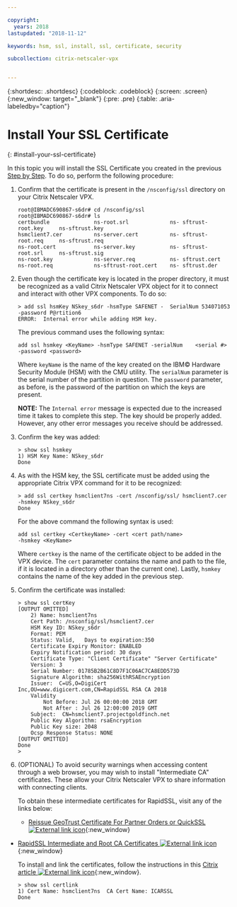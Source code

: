 ```yaml
---

copyright:
  years: 2018
lastupdated: "2018-11-12"

keywords: hsm, ssl, install, ssl, certificate, security

subcollection: citrix-netscaler-vpx


---
```


{:shortdesc: .shortdesc}
{:codeblock: .codeblock}
{:screen: .screen}
{:new_window: target="_blank"}
{:pre: .pre}
{:table: .aria-labeledby="caption"}

# Install Your SSL Certificate
{: #install-your-ssl-certificate}

In this topic you will install the SSL Certificate you created in the previous [Step by Step](/docs/infrastructure/citrix-netscaler-vpx?topic=citrix-netscaler-vpx-deploying-and-configuring-the-ibm-hardware-security-module-hsm-with-citrix-netscaler-vpx). To do so, perform the following procedure:

1.	Confirm that the certificate is present in the `/nsconfig/ssl` directory on your Citrix Netscaler VPX.

	```
	root@IBMADC690867-s6dr# cd /nsconfig/ssl
	root@IBMADC690867-s6dr# ls
	certbundle              ns-root.srl             ns-	sftrust-root.key     ns-sftrust.key
	hsmclient7.cer          ns-server.cert          ns-	sftrust-root.req     ns-sftrust.req
	ns-root.cert            ns-server.key           ns-	sftrust-root.srl     ns-sftrust.sig
	ns-root.key             ns-server.req           ns-	sftrust.cert
	ns-root.req             ns-sftrust-root.cert    ns-	sftrust.der
	```

2.	Even though the certificate key is located in the proper directory, it must be recognized as a valid Citrix Netscaler VPX object for it to connect and interact with other VPX components. To do so:

	```
	> add ssl hsmKey NSkey_s6dr -hsmType SAFENET -	SerialNum 534071053 -password P@rtition6
	ERROR:  Internal error while adding HSM key.
	```

	The previous command uses the following syntax:

	```
	add ssl hsmkey <KeyName> -hsmType SAFENET -serialNum 	<serial #> -password <password>
	```

	Where `keyName` is the name of the key created on the IBM© Hardware Security Module (HSM) with the CMU utility. The `serialNum` parameter is the serial number of the partition in question. The `password` parameter, as before, is the password of the partition on which the keys are present.

	**NOTE:** The `Internal error` message is expected due to the increased time it takes to complete this step. The key should be properly added. However, any other error messages you receive should be addressed.

3.	Confirm the key was added:

	```
	> show ssl hsmkey
	1) HSM Key Name: NSkey_s6dr
 	Done
	```

4.	As with the HSM key, the SSL certificate must be added using the appropriate Citrix VPX command for it to be recognized:

	```
	> add ssl certkey hsmclient7ns -cert /nsconfig/ssl/	hsmclient7.cer -hsmkey NSkey_s6dr
	Done
	```

	For the above command the following syntax is used:

	```
	add ssl certkey <CertkeyName> -cert <cert path/name>
	-hsmkey <KeyName>
	```

	Where `certkey` is the name of the certificate object to be added in the VPX device. The `cert` parameter contains the name and path to the file, if it is located in a directory other than the current one). Lastly, `hsmkey` contains the name of the key added in the previous step.

5.	Confirm the certificate was installed:

	```
	> show ssl certKey
	[OUTPUT OMITTED]
		2) Name: hsmclient7ns
		Cert Path: /nsconfig/ssl/hsmclient7.cer
		HSM Key ID: NSkey_s6dr
		Format: PEM
		Status: Valid,   Days to expiration:350
		Certificate Expiry Monitor: ENABLED
		Expiry Notification period: 30 days
		Certificate Type: "Client Certificate" "Server Certificate"
		Version: 3
		Serial Number: 01785B2B61C8D7F1C06AC7CA8EDD573D
		Signature Algorithm: sha256WithRSAEncryption
		Issuer:  C=US,O=DigiCert
	Inc,OU=www.digicert.com,CN=RapidSSL RSA CA 2018
		Validity
			Not Before: Jul 26 00:00:00 2018 GMT
			Not After : Jul 26 12:00:00 2019 GMT
		Subject:  CN=hsmclient7.projectgoldfinch.net
		Public Key Algorithm: rsaEncryption
		Public Key size: 2048
		Ocsp Response Status: NONE
	[OUTPUT OMITTED]
	Done
	>
	```

6.	(OPTIONAL) To avoid security warnings when accessing content through a web browser, you may wish to install "Intermediate CA" certificates. These allow your Citrix Netscaler VPX to share information with connecting clients.

	To obtain these intermediate certificates for RapidSSL, visit any of the links below:

	* [Reissue GeoTrust Certificate For Partner Orders or QuickSSL ![External link icon](../../icons/launch-glyph.svg "External link icon")](https://knowledge.digicert.com/solution/SO5989.html){:new_window}
  * [RapidSSL Intermediate and Root CA Certificates ![External link icon](../../icons/launch-glyph.svg "External link icon")](https://knowledge.digicert.com/generalinformation/INFO1548.html#links){:new_window}

	To install and link the certificates, follow the instructions in this [Citrix article ![External link icon](../../icons/launch-glyph.svg "External link icon")](https://support.citrix.com/article/CTX114146){:new_window}.

	```
	> show ssl certlink
	1) Cert Name: hsmclient7ns  CA Cert Name: ICARSSL
	Done
	```
